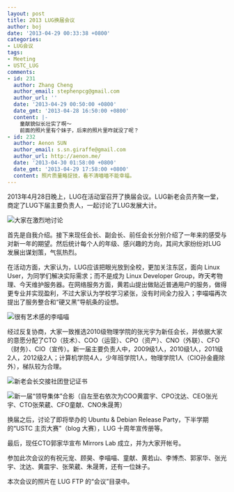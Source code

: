 ```yaml
---
layout: post
title: 2013 LUG换届会议
author: boj
date: '2013-04-29 00:33:38 +0800'
categories:
- LUG会议
tags:
- Meeting
- USTC_LUG
comments:
- id: 231
  author: Zhang Cheng
  author_email: stephenpcg@gmail.com
  author_url: ''
  date: '2013-04-29 00:50:00 +0800'
  date_gmt: '2013-04-28 16:50:00 +0800'
  content: |-
    童献貌似长壮实了啊～
    前面的照片里有个妹子，后来的照片里咋就没了呢？
- id: 232
  author: Aenon SUN
  author_email: s.sn.giraffe@gmail.com
  author_url: http://aenon.me/
  date: '2013-04-30 01:58:00 +0800'
  date_gmt: '2013-04-29 17:58:00 +0800'
  content: 照片质量略捉技，看不清喵喵不能幸福。
---
```

2013年4月28日晚上，LUG在活动室召开了换届会议。LUG新老会员齐聚一堂，商定了LUG下届主要负责人，一起讨论了LUG发展大计。

![大家在激烈地讨论](https://ftp.lug.ustc.edu.cn/wp-content/uploads/2013/04/11.jpg)

首先是自我介绍。接下来现任会长、副会长、前任会长分别介绍了一年来的感受与对新一年的期望。然后统计每个人的年级、感兴趣的方向，其间大家纷纷对LUG发展出谋划策，气氛热烈。

在活动方面，大家认为，LUG应该把眼光放到全校，更加关注东区，面向 Linux User，为同学们解决实际需求；而不是成为 Linux Developer Group，昨天考物理、今天维护服务器。在网络服务方面，黄若山提出做贴近普通用户的服务，做得更专业并实现盈利，不过大家认为学校学习紧张，没有时间全力投入；李喵喵再次提出了服务整合和“硬又黑”导航条的设想。

![很有艺术感的李喵喵](https://ftp.lug.ustc.edu.cn/wp-content/uploads/2013/04/21.jpg)

经过反复协商，大家一致推选2010级物理学院的张光宇为新任会长，并依据大家的意愿分配了CTO（技术）、COO（运营）、CPO（资产）、CNO（外联）、CFO（财务）、CIO（宣传）。新一届主要负责人中，2009级1人，2010级1人，2011级2人，2012级2人；计算机学院4人，少年班学院1人，物理学院1人（CIO孙金鹿除外），梯队较为合理。

![新老会长交接社团登记证书](https://ftp.lug.ustc.edu.cn/wp-content/uploads/2013/04/31.jpg)

![新一届“领导集体”合影（自左至右依次为COO黄震宇、CPO沈达、CEO张光宇、CTO张荣葳、CFO童献、CNO朱晟菁）](https://ftp.lug.ustc.edu.cn/wp-content/uploads/2013/04/4.jpg)

换届之后，讨论了即将举办的 Ubuntu & Debian Release Party，下半学期的“USTC 主页大赛”（blog 大赛），LUG 十周年宣传册等。

最后，现任CTO郭家华宣布 Mirrors Lab 成立，并为大家开帐号。

参加此次会议的有祝元宠、顾昊、李喵喵、童献、黄若山、李博杰、郭家华、张光宇、沈达、黄震宇、张荣葳、朱晟菁，还有一位妹子。

本次会议的照片在 LUG FTP 的“会议”目录中。
